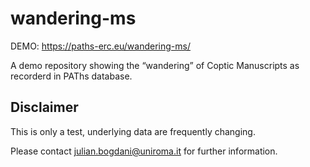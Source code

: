 # wandering-ms
DEMO: https://paths-erc.eu/wandering-ms/

A demo repository showing the “wandering” of Coptic Manuscripts as recorderd in PAThs database.

## Disclaimer
This is only a test, underlying data are frequently changing.

Please contact julian.bogdani@uniroma.it for further information.
